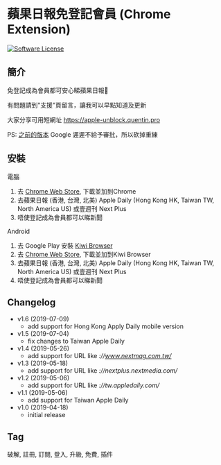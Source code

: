 蘋果日報免登記會員 (Chrome Extension)
==========
[![Software License](https://img.shields.io/badge/license-MIT-brightgreen.svg)](LICENSE)

簡介
----
免登記成為會員都可安心睇蘋果日報🍎

有問題請到"支援"頁留言，讓我可以早點知道及更新

大家分享可用短網址 https://apple-unblock.quentin.pro

PS: [之前的版本](https://chrome.google.com/webstore/detail/蘋果日報免登記會員/elngmnaookjhejalgphnloaknhibgblj) Google 遲遲不給予審批，所以砍掉重練

安裝
----
電腦
1. 去 [Chrome Web Store](https://apple-unblock.quentin.pro), 下載並加到Chrome
2. 去蘋果日報 (香港, 台灣, 北美) Apple Daily (Hong Kong HK, Taiwan TW, North America US) 或壹週刊 Next Plus
3. 唔使登記成為會員都可以睇新聞

Android
1. 去 Google Play 安裝 [Kiwi Browser](https://play.google.com/store/apps/details?id=com.kiwibrowser.browser)
2. 去 [Chrome Web Store](https://apple-unblock.quentin.pro), 下載並加到Kiwi Browser
3. 去蘋果日報 (香港, 台灣, 北美) Apple Daily (Hong Kong HK, Taiwan TW, North America US) 或壹週刊 Next Plus
4. 唔使登記成為會員都可以睇新聞

Changelog
----
- v1.6 (2019-07-09)
	- add support for Hong Kong Apply Daily mobile version
- v1.5 (2019-07-04)
	- fix changes to Taiwan Apple Daily
- v1.4 (2019-05-26)
	- add support for URL like *://www.nextmag.com.tw/*
- v1.3 (2019-05-18)
	- add support for URL like *://nextplus.nextmedia.com/*
- v1.2 (2019-05-06)
	- add support for URL like *://tw.appledaily.com/*
- v1.1 (2019-05-06)
	- add support for Taiwan Apple Daily
- v1.0 (2019-04-18)
	- initial release

Tag
----
破解, 註冊, 訂閱, 登入, 升級, 免費, 插件